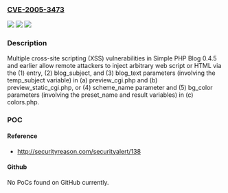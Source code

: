 ### [CVE-2005-3473](https://cve.mitre.org/cgi-bin/cvename.cgi?name=CVE-2005-3473)
![](https://img.shields.io/static/v1?label=Product&message=n%2Fa&color=blue)
![](https://img.shields.io/static/v1?label=Version&message=n%2Fa&color=blue)
![](https://img.shields.io/static/v1?label=Vulnerability&message=n%2Fa&color=brighgreen)

### Description

Multiple cross-site scripting (XSS) vulnerabilities in Simple PHP Blog 0.4.5 and earlier allow remote attackers to inject arbitrary web script or HTML via the (1) entry, (2) blog_subject, and (3) blog_text parameters (involving the temp_subject variable) in (a) preview_cgi.php and (b) preview_static_cgi.php, or (4) scheme_name parameter and (5) bg_color parameters (involving the preset_name and result variables) in (c) colors.php.

### POC

#### Reference
- http://securityreason.com/securityalert/138

#### Github
No PoCs found on GitHub currently.

